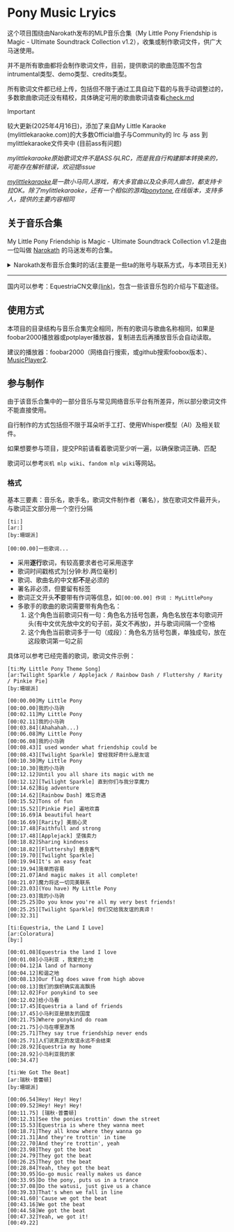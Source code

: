 # Pony Music Lryics
这个项目围绕由Narokath发布的MLP音乐合集（My Little Pony Friendship is Magic - Ultimate Soundtrack Collection v1.2），收集或制作歌词文件，供广大马迷使用。

并不是所有歌曲都将会制作歌词文件，目前，提供歌词的歌曲范围不包含intrumental类型、demo类型、credits类型。

所有歌词文件都已经上传，包括但不限于通过工具自动下载的与我手动调整过的，多数歌曲歌词还没有精校，具体确定可用的歌曲歌词请查看[check.md](./check.md)


> [!IMPORTANT]  
> 较大更新(2025年4月16日)，添加了来自My Little Karaoke (mylittlekaraoke.com)的大多数Official曲子与Community的 lrc 与 ass 到mylittlekaraoke文件夹中  (目前ass有问题)

*mylittlekaraoke原始歌词文件不是ASS与LRC，而是我自行构建脚本转换来的，可能存在解析错误，欢迎提issue*

*[mylittlekaraoke](mylittlekaraoke.com)是一款小马同人游戏，有大多官曲以及众多同人曲包，都支持卡拉OK。除了mylittlekaraoke，还有一个相似的游戏[ponytone](ponytone.online),在线版本，支持多人，提供的主要内容相同*

## 关于音乐合集
My Little Pony Friendship is Magic - Ultimate Soundtrack Collection v1.2是由一位叫做 [Narokath](https://www.youtube.com/@Narokath) 的马迷发布的合集。

<details>
  <summary>Narokath发布音乐合集时的话(主要是一些ta的账号与联系方式，与本项目无关)</summary>
    Hey there! Thank you for watching! Feel free to check out the links below, I'd appreciate it! <3  <br>
    💜 Twitch: https://twitch.tv/Narokath_  <br>
    💚 Highlights: https://www.youtube.com/playlist?list=PLF6cLPRsseRHG4nKk63Ff5SZ6MJwXAfJ0  <br>
    ❤ Donation: https://streamlabs.com/narokath_/tip  <br>
    Twitter --------------- https://twitter.com/NarokathSocial  <br>
    BandCamp -------- https://Narokath.bandcamp.com  <br>
    Backloggd --------- https://www.backloggd.com/u/Narokath/  <br>
    MyAnimeList ----- https://myanimelist.net/profile/Narokath  <br>
    Steam ---------------- https://steamcommunity.com/id/NarokathGaming/  <br>
    Discord Server --- https://discord.gg/ye9fujZjjA  <br>
    SoundCloud ------- https://soundcloud.com/NarokathMusic  <br>
    Music Folder ------ https://mega.nz/folder/a5g3iAYD#ktzbZITDuutCO4KaPIC43w  <br>
    Instagram ---------- https://www.instagram.com/narokath_/  <br>
    Reddit ---------------- https://reddit.com/user/Ponyship  <br>
    Tumblr --------------- https://www.tumblr.com/blog/narokathsocial  <br>
    TikTok ---------------- https://www.tiktok.com/@narokath  <br>
    e-Mail ------------------------ NarokathContact@gmail.com  <br>
    Discord ID ----------------- Narokath # 5479  <br>
    Nintendo Switch ID --- SW-5409-1400-6328  <br>
    Original Music ------------------ https://www.youtube.com/playlist?list=PLF6cLPRsseREHGbbzFIn7Ha0aLkO3Lvp1  <br>
    Music Covers ------------------- https://www.youtube.com/playlist?list=PLF6cLPRsseREelO1trcMagfPCI9Vxph4S  <br>
    Chart Downloads ------------- https://mega.nz/folder/64wiEAZC#a8auC7axg4vbeiAo175GOQ  <br>
    MLP:FiM Soundtrack ------  https://mega.nz/folder/igYRhKJS#ub0xuCYekOIiMspcudBofw  <br>
    Stream VODs ------------------- https://www.youtube.com/playlist?list=PLF6cLPRsseRF61IRUHtbczocASEVOBl80  <br>
    Commentary Playlists ----- https://www.youtube.com/c/Narokath/playlists?view=50&sort=dd&shelf_id=5  <br>
Contains Explicit Language! Viewer Discretion is advised! <br>
</details>

<hr>

国内可以参考：EquestriaCN文章[(link)](https://www.equestriacn.com/2021/02/resources-download-pony-official-song-resources-integration.html)，包含一些该音乐包的介绍与下载途径。

## 使用方式
本项目的目录结构与音乐合集完全相同，所有的歌词与歌曲名称相同，如果是foobar2000播放器或potplayer播放器，复制进去后再播放音乐会自动读取。

建议的播放器：foobar2000（网络自行搜索，或github搜索foobox版本）、[MusicPlayer2](https://github.com/zhongyang219/MusicPlayer2).

## 参与制作
由于该音乐合集中的一部分音乐与常见网络音乐平台有所差异，所以部分歌词文件不能直接使用。

自行制作的方式包括但不限于耳朵听手工打、使用Whisper模型（AI）及相关软件。

如果想要参与项目，提交PR前请看着歌词至少听一遍，以确保歌词正确、匹配

歌词可以参考`灰机 mlp wiki`、`fandom mlp wiki`等网站。

### 格式
基本三要素：音乐名，歌手名，歌词文件制作者（署名），放在歌词文件最开头，与歌词正文部分用一个空行分隔

```lrc
[ti:]
[ar:]
[by:珊瑚派]

[00:00.00]一些歌词...
```

- 采用**逐行**歌词，有较高要求者也可采用逐字
- 歌词时间戳格式为[分钟:秒.两位毫秒]  
- 歌词、歌曲名的中文都**不**是必须的
- 署名非必须，但要留有标签
- 歌词正文开头**不**要带有作词等信息，如`[00:00.00] 作词 : MyLittlePony`
- 多歌手的歌曲的歌词需要带有角色名：
  1. 这个角色当前歌词只有一句：角色名方括号包裹，角色名放在本句歌词开头(有中文优先放中文的句子前，英文不再放)，并与歌词间隔一个空格
  2. 这个角色当前歌词多于一句（成段）：角色名方括号包裹，单独成句，放在这段歌词第一句之前

具体可以参考已经完善的歌词，歌词文件示例：


```lrc
[ti:My Little Pony Theme Song]
[ar:Twilight Sparkle / Applejack / Rainbow Dash / Fluttershy / Rarity / Pinkie Pie]
[by:珊瑚派]

[00:00.00]My Little Pony
[00:00.00]我的小马驹
[00:02.11]My Little Pony
[00:02.11]我的小马驹
[00:03.84](Ahahahah...)
[00:06.08]My Little Pony
[00:06.08]我的小马驹
[00:08.43]I used wonder what friendship could be
[00:08.43][Twilight Sparkle] 曾经我好奇什么是友谊
[00:10.30]My Little Pony
[00:10.30]我的小马驹
[00:12.12]Until you all share its magic with me
[00:12.12][Twilight Sparkle] 直到你们与我分享魔力
[00:14.62]Big adventure
[00:14.62][Rainbow Dash] 难忘奇遇
[00:15.52]Tons of fun
[00:15.52][Pinkie Pie] 遍地欢喜
[00:16.69]A beautiful heart
[00:16.69][Rarity] 美丽心灵
[00:17.48]Faithfull and strong
[00:17.48][Applejack] 坚强卖力
[00:18.82]Sharing kindness
[00:18.82][Fluttershy] 善良客气
[00:19.70][Twilight Sparkle]
[00:19.94]It's an easy feat
[00:19.94]简单而容易
[00:21.07]And magic makes it all complete!
[00:21.07]魔力将这一切完美联系
[00:23.03](You have) My Little Pony
[00:23.03]我的小马驹
[00:25.25]Do you know you're all my very best friends!
[00:25.25][Twilight Sparkle] 你们交给我友谊的真谛！
[00:32.31]
```

```lrc
[ti:Equestria, the Land I Love]
[ar:Coloratura]
[by:]

[00:01.08]Equestria the land I love
[00:01.08]小马利亚 ，我爱的土地
[00:04.12]A land of harmony
[00:04.12]和谐之地
[00:08.13]Our flag does wave from high above
[00:08.13]我们的旗帜确实高高飘扬
[00:12.02]For ponykind to see
[00:12.02]给小马看
[00:17.45]Equestria a land of friends
[00:17.45]小马利亚是朋友的国度
[00:21.75]Where ponykind do roam
[00:21.75]小马在哪里游荡
[00:25.71]They say true friendship never ends
[00:25.71]人们说真正的友谊永远不会结束
[00:28.92]Equestria my home
[00:28.92]小马利亚我的家
[00:34.47]
```

```lrc
[ti:We Got The Beat]
[ar:瑞秋·普蕾顿]
[by:珊瑚派]

[00:06.54]Hey! Hey! Hey!
[00:09.52]Hey! Hey! Hey!
[00:11.75] [瑞秋·普蕾顿]
[00:12.31]See the ponies trottin' down the street
[00:15.53]Equestria is where they wanna meet
[00:18.71]They all know where they wanna go
[00:21.31]And they're trottin' in time
[00:22.70]And they're trottin', yeah
[00:23.98]They got the beat
[00:24.79]They got the beat
[00:26.25]They got the beat
[00:28.84]Yeah, they got the beat
[00:30.95]Go-go music really makes us dance
[00:33.95]Do the pony, puts us in a trance
[00:37.08]Do the watusi, just give us a chance
[00:39.33]That's when we fall in line
[00:41.60]'Cause we got the beat
[00:43.16]We got the beat
[00:44.58]We got the beat
[00:47.32]Yeah, we got it!
[00:49.22]
```
